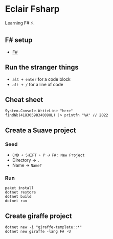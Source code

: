 # Eclair Fsharp

Learning F# :zap:.

## F# setup

- [F#](https://docs.microsoft.com/en-us/dotnet/fsharp/get-started/get-started-vscode?tabs=macos)

## Run the stranger things

- `alt + enter` for a code block
- `alt + /` for a line of code

## Cheat sheet

```
System.Console.WriteLine "here"
findNb(4183059834009UL) |> printfn "%A" // 2022
```

## Create a Suave project

### Seed

- `CMD + SHIFT + P` -> `F#: New Project`
- Directory -> `.`
- Name -> `Name?`

### Run

```
paket install
dotnet restore
dotnet build
dotnet run
```

## Create giraffe project

```
dotnet new -i "giraffe-template::*"
dotnet new giraffe -lang F# -U
```
